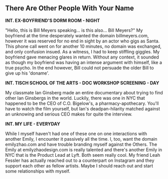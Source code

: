 ## There Are Other People With Your Name
 
**INT. EX-BOYFRIEND'S DORM ROOM - NIGHT**

"Hello, this is Bill Meyers speaking... is this also... Bill Meyers?" My boyfriend at the time desperately wanted the domain billmeyers.com, however it was reserved for no end in sight by an actor who gigs as Santa. This phone call went on for another 10 minutes, no domain was exchanged, and only confusion insued. As a witness, I had to keep stiffling giggles. My boyfriend gave menacing glares in return. Without any context, it sounded as though my boyfriend was having an intense argument with himself, like a true psycho. In the end however, Bill could not persuade the older Bill to give up his 'doname'. 

**INT. TISCH SCHOOL OF THE ARTS - DOC WORKSHOP SCREENING - DAY**

My classmate Ian Ginsberg made an entire documentary about trying to find other Ian Ginsbergs in the world. Luckily, there was one in NYC that happened to be the CEO of C.O. Bigelow's, a pharmacy-apothecary. You'll have to watch the film yourself, but Ian's deadpan-hilarity matched against an unknowing and serious CEO makes for quite the interview.

**INT. MY LIFE - EVERYDAY** 

While I myself haven't had one of these one on one interactions with another Emily, I encounter it passively all the time. I, too, want the domain emilyzhao.com and have trouble branding myself against the Others. The Emily at emilyzhaodesign.com is really talented and there's another Emily in NYC that is the Product Lead at Lyft. Both seem really cool. My friend Leah Fessler has actually reached out to a counterpart on Instagram and they support each other as fellow artists. Maybe I should reach out and start some relationships with myself. 

